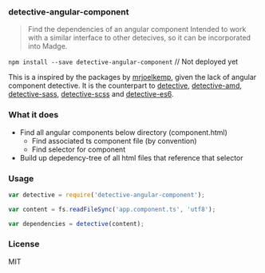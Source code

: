 ### detective-angular-component
> Find the dependencies of an angular component
Intended to work with a similar interface to other detecives, so it can be incorporated into Madge.

`npm install --save detective-angular-component` // Not deployed yet

This is a inspired by the packages by [mrjoelkemp](https://github.com/mrjoelkemp/), given the lack of angular component detective. It is the counterpart to  [detective](https://github.com/substack/node-detective), [detective-amd](https://github.com/mrjoelkemp/node-detective-amd), [detective-sass](https://github.com/mrjoelkemp/node-detective-sass), [detective-scss](https://github.com/mrjoelkemp/node-detective-scss) and [detective-es6](https://github.com/mrjoelkemp/node-detective-es6).

### What it does
- Find all angular components below directory (component.html)
    - Find associated ts component file (by convention)
    - Find selector for component
- Build up depedency-tree of all html files that reference that selector

### Usage

```js
var detective = require('detective-angular-component');

var content = fs.readFileSync('app.component.ts', 'utf8');

var dependencies = detective(content);
```

### License

MIT